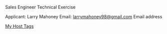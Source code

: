 Sales Engineer Technical Exercise


Applicant:  Larry Mahoney
Email:  larrymahoney98@gmail.com
Email address

[My Host Tags](my_host_tags.png)
